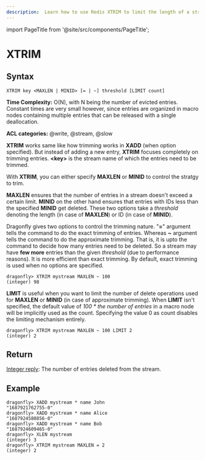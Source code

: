 ```yaml
---
description:  Learn how to use Redis XTRIM to limit the length of a stream to a certain size.
---
```


import PageTitle from '@site/src/components/PageTitle';

# XTRIM

<PageTitle title="Redis XTRIM Command (Documentation) | Dragonfly" />

## Syntax

	XTRIM key <MAXLEN | MINID> [= | ~] threshold [LIMIT count]

**Time Complexity:** O(N), with N being the number of evicted entries.
Constant times are very small however, since entries are organized in
macro nodes containing multiple entries that can be released with a
single deallocation.

**ACL categories:** @write, @stream, @slow

**XTRIM** works same like how trimming works in **XADD** (when option
specified). But instead of adding a new entry, **XTRIM** focuses
completely on trimming entries. **<key\>** is the stream name of
which the entries need to be trimmed.

With **XTRIM**, you can either specify **MAXLEN** or **MINID** to
control the stratgy to trim.

**MAXLEN** ensures that the number of entries in a stream
doesn't exceed a certain limit. **MINID** on the other hand
ensures that entries with IDs less than the specified **MINID**
get deleted. These two options take a *threshold* denoting the
length (in case of **MAXLEN**) or ID (in case of **MINID**).

Dragonfly gives two options to control the trimming nature.
"**=**" argument tells the command to do the exact trimming of
entries. Whereas **~** argument tells the command to do
the approximate trimming. That is, it is upto the command to
decide how many entries need to be deleted. So a stream may
have **few more** entries than the given *threshold* (due to
performance reasons). It is more efficient than exact trimming.
By default, exact trimming is used when no options are specified.

```shell
dragonfly> XTRIM mystream MAXLEN ~ 100
(integer) 98
```

**LIMIT** is useful when you want to limit the number of delete
operations used for **MAXLEN** or **MINID** (in case of approximate
trimming). When **LIMIT** isn't specified, the default value of
*100 \* the number of entries* in a macro node will be implicitly
used as the count. Specifying the value 0 as count disables the
limiting mechanism entirely.

```shell
dragonfly> XTRIM mystream MAXLEN ~ 100 LIMIT 2
(integer) 2
```

## Return
[Integer reply](https://redis.io/docs/reference/protocol-spec/#integers):
The number of entries deleted from the stream.

## Example

```shell
dragonfly> XADD mystream * name John
"1687921762755-0"
dragonfly> XADD mystream * name Alice
"1687924580856-0"
dragonfly> XADD mystream * name Bob
"1687924609465-0"
dragonfly> XLEN mystream
(integer) 3
dragonfly> XTRIM mystream MAXLEN = 2
(integer) 2
```
